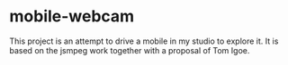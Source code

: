 # mobile-webcam
This project is an attempt to drive a mobile in my studio to explore it.
It is based on the jsmpeg work together with a proposal of Tom Igoe.
